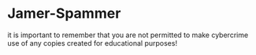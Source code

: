 # Jamer-Spammer
 it is important to remember that you are not permitted to make cybercrime use of any copies created for educational purposes!
